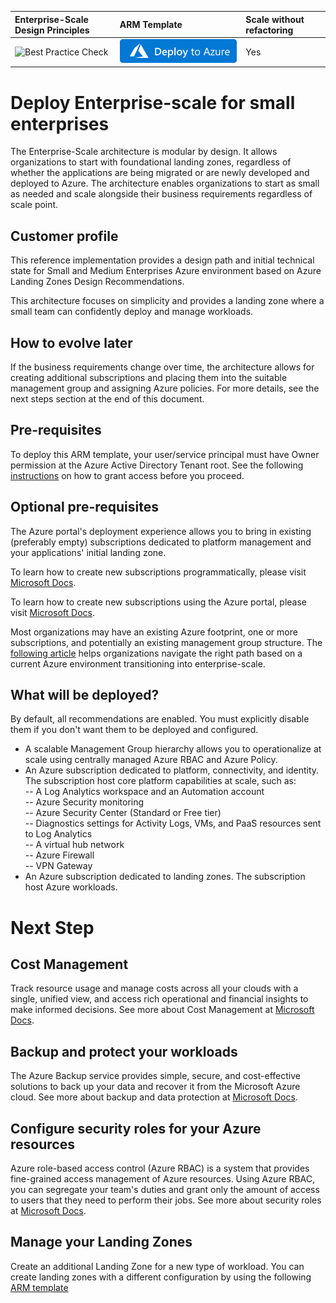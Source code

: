 | Enterprise-Scale Design Principles | ARM Template | Scale without refactoring |
|:-------------|:--------------|:--------------|
|![Best Practice Check](https://azurequickstartsservice.blob.core.windows.net/badges/subscription-deployments/create-rg-lock-role-assignment/BestPracticeResult.svg)| [![Deploy To Azure](https://raw.githubusercontent.com/Azure/azure-quickstart-templates/master/1-CONTRIBUTION-GUIDE/images/deploytoazure.svg?sanitize=true)](https://portal.azure.com/#blade/Microsoft_Azure_CreateUIDef/CustomDeploymentBlade/uri/https%3A%2F%2Fraw.githubusercontent.com%2FAzure%2FEnterprise-Scale%2Fmain%2Fdocs%2Freference%2Ftreyresearch%2FarmTemplates%2Fes-lite.json/createUIDefinitionUri/https%3A%2F%2Fraw.githubusercontent.com%2FAzure%2FEnterprise-Scale%2Fmain%2Fdocs%2Freference%2Ftreyresearch%2FarmTemplates%2Fportal-es-lite.json)  | Yes |

# Deploy Enterprise-scale for small enterprises
The Enterprise-Scale architecture is modular by design. It allows organizations to start with foundational landing zones, regardless of whether the applications are being migrated or are newly developed and deployed to Azure. The architecture enables organizations to start as small as needed and scale alongside their business requirements regardless of scale point. 

## Customer profile
This reference implementation provides a design path and initial technical state for Small and Medium Enterprises Azure environment based on Azure Landing Zones Design Recommendations.

This architecture focuses on simplicity and provides a landing zone where a small team can confidently deploy and manage workloads.

## How to evolve later
If the business requirements change over time, the architecture allows for creating additional subscriptions and placing them into the suitable management group and assigning Azure policies. For more details, see the next steps section at the end of this document.

## Pre-requisites
To deploy this ARM template, your user/service principal must have Owner permission at the Azure Active Directory Tenant root. See the following [instructions](https://docs.microsoft.com/en-us/azure/role-based-access-control/elevate-access-global-admin) on how to grant access before you proceed.

## Optional pre-requisites
The Azure portal's deployment experience allows you to bring in existing (preferably empty) subscriptions dedicated to platform management and your applications' initial landing zone.

To learn how to create new subscriptions programmatically, please visit [Microsoft Docs](https://docs.microsoft.com/en-us/azure/azure-resource-manager/management/programmatically-create-subscription?tabs=rest). 

To learn how to create new subscriptions using the Azure portal, please visit [Microsoft Docs](https://azure.microsoft.com/en-us/blog/create-enterprise-subscription-experience-in-azure-portal-public-preview/). 

Most organizations may have an existing Azure footprint, one or more subscriptions, and potentially an existing management group structure. The [following article](https://docs.microsoft.com/en-us/azure/cloud-adoption-framework/ready/enterprise-scale/transition) helps organizations navigate the right path based on a current Azure environment transitioning into enterprise-scale. 
 
## What will be deployed?
By default, all recommendations are enabled. You must explicitly disable them if you don't want them to be deployed and configured.

- A scalable Management Group hierarchy allows you to operationalize at scale using centrally managed Azure RBAC and Azure Policy.  
- An Azure subscription dedicated to platform, connectivity, and identity. The subscription host core platform capabilities at scale, such as:  
--	A Log Analytics workspace and an Automation account  
--	Azure Security monitoring  
--	Azure Security Center (Standard or Free tier)  
--	Diagnostics settings for Activity Logs, VMs, and PaaS resources sent to Log Analytics  
--	A virtual hub network  
--	Azure Firewall  
--	VPN Gateway  
-	An Azure subscription dedicated to landing zones. The subscription host Azure workloads.   

# Next Step

## Cost Management
Track resource usage and manage costs across all your clouds with a single, unified view, and access rich operational and financial insights to make informed decisions. See more about Cost Management at [Microsoft Docs](https://docs.microsoft.com/en-us/rest/api/cost-management/).

## Backup and protect your workloads
The Azure Backup service provides simple, secure, and cost-effective solutions to back up your data and recover it from the Microsoft Azure cloud. See more about backup and data protection at [Microsoft Docs](https://docs.microsoft.com/en-us/azure/backup/backup-overview).

## Configure security roles for your Azure resources 
Azure role-based access control (Azure RBAC) is a system that provides fine-grained access management of Azure resources. Using Azure RBAC, you can segregate your team's duties and grant only the amount of access to users that they need to perform their jobs. See more about security roles at [Microsoft Docs](https://docs.microsoft.com/en-us/azure/role-based-access-control/).

## Manage your Landing Zones
Create an additional Landing Zone for a new type of workload. You can create landing zones with a different configuration by using the following [ARM template](
https://raw.githubusercontent.com/Azure/azure-quickstart-templates/master/1-CONTRIBUTION-GUIDE/images/deploytoazure.svg?sanitize=true) 


